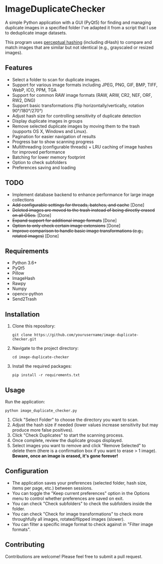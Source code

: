 # ImageDuplicateChecker

A simple Python application with a GUI (PyQt5) for finding and managing duplicate images in a specified folder I've adapted it from a script that I use to deduplicate image datasets.

This program uses [perceptual hashing](https://en.wikipedia.org/wiki/Perceptual_hashing) (including dHash) to compare and match images that are similar but not identical (e.g., grayscaled or resized images).

## Features

- Select a folder to scan for duplicate images.
- Support for various image formats including JPEG, PNG, GIF, BMP, TIFF, WebP, ICO, PPM, TGA
- Support for common RAW image formats (RAW, ARW, CR2, NEF, ORF, RW2, DNG)
- Support basic transformations (flip horizontally/vertically, rotation 90°/180°/270°) 
- Adjust hash size for controlling sensitivity of duplicate detection
- Display duplicate images in groups
- Remove selected duplicate images by moving them to the trash (supports OS X, Windows and Linux).
- Pagination for easier navigation of results
- Progress bar to show scanning progress
- Multithreading (configurable threads) + LRU caching of image hashes for improved performance
- Batching for lower memory footprint
- Option to check subfolders
- Preferences saving and loading

## TODO

- Implement database backend to enhance performance for large image collections
- ~~Add configurable settings for threads, batches, and cache~~ [Done]
- ~~Deleted images are moved to the trash instead of being directly erased on all OSes.~~ [Done]
- ~~Expand support for additional image formats~~ [Done]
- ~~Option to only check certain image extensions~~ [Done]
- ~~Improve comparison to handle basic image transformations (e.g., rotated images)~~ [Done]

## Requirements

- Python 3.6+
- PyQt5
- Pillow
- ImageHash
- Rawpy
- Numpy
- opencv-python
- Send2Trash

## Installation

1. Clone this repository:
   ```
   git clone https://github.com/yourusername/image-duplicate-checker.git
   ```

2. Navigate to the project directory:
   ```
   cd image-duplicate-checker
   ```

3. Install the required packages:
   ```
   pip install -r requirements.txt
   ```

## Usage

Run the application:

```
python image_duplicate_checker.py
```

1. Click "Select Folder" to choose the directory you want to scan.
2. Adjust the hash size if needed (lower values increase sensitivity but may produce more false positives).
3. Click "Check Duplicates" to start the scanning process.
4. Once complete, review the duplicate groups displayed.
5. Select images you want to remove and click "Remove Selected" to delete them (there is a confirmation box if you want to erase > 1 image). **Beware, once an image is erased, it's gone forever!**

## Configuration

- The application saves your preferences (selected folder, hash size, items per page, etc.) between sessions.
- You can toggle the "Keep current preferences" option in the Options menu to control whether preferences are saved on exit.
- You can check "Check subfolders" to check the subfolders inside the folder.
- You can check "Check for image transformations" to check more throughfully all images, rotated/flipped images (slower).
- You can filter a specific image format to check against in "Filter image formats".

## Contributing

Contributions are welcome! Please feel free to submit a pull request.
